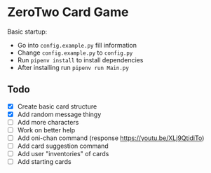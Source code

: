 # ZeroTwo Card Game

Basic startup: 
* Go into `config.example.py` fill information
* Change `config.example.py` to `config.py`
* Run `pipenv install` to install dependencies
* After installing run `pipenv run Main.py`  

## Todo
- [x] Create basic card structure  
- [x] Add random message thingy  
- [ ] Add more characters  
- [ ] Work on better help  
- [ ] Add oni-chan command (response https://youtu.be/XLj9QtidiTo)  
- [ ] Add card suggestion command  
- [ ] Add user "inventories" of cards   
- [ ] Add starting cards  
